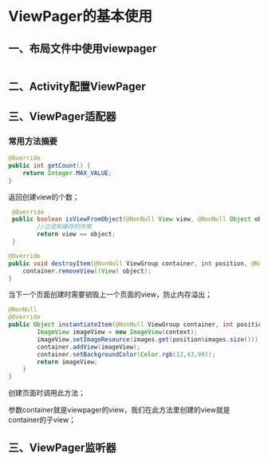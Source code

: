 # ViewPager的基本使用

## 一、布局文件中使用viewpager

```xml

```



## 二、Activity配置ViewPager



## 三、ViewPager适配器

### 常用方法摘要

```java
@Override
public int getCount() {
    return Integer.MAX_VALUE;
}
```

返回创建view的个数；





```java
 @Override
 public boolean isViewFromObject(@NonNull View view, @NonNull Object object) {
        //过滤和缓存的作用
        return view == object;
 }
```





```java
@Override
public void destroyItem(@NonNull ViewGroup container, int position, @NonNull Object object) {
    container.removeView((View) object);
}
```

当下一个页面创建时需要销毁上一个页面的view，防止内存溢出；



```java
@NonNull
@Override
public Object instantiateItem(@NonNull ViewGroup container, int position) {
        ImageView imageView = new ImageView(context);
        imageView.setImageResource(images.get(position%images.size()));
        container.addView(imageView);
        container.setBackgroundColor(Color.rgb(12,43,99));
        return imageView;
    }
}
```

创建页面时调用此方法；

参数container就是viewpager的view，我们在此方法里创建的view就是container的子view；



## 三、ViewPager监听器
